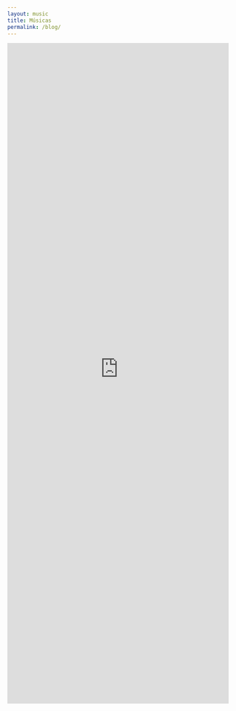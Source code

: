 ```yaml
---
layout: music
title: Músicas
permalink: /blog/
---
```


<iframe id="Iframe" src="https://theproducoes.blogspot.com/" style="width:100%;height:1500px;border:none;transition:all 300ms ease" onload="top.scrollTo(0,0);"></iframe>
